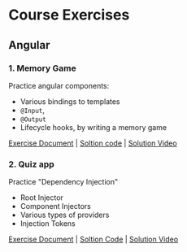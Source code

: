 # Course Exercises

## Angular

### 1. Memory Game
Practice angular components: 
- Various bindings to templates
- `@Input`, 
- `@Output` 
- Lifecycle hooks, by writing a memory game

[Exercise Document](./angular/01-components-memory-game/) | 
[Soltion code](./angular/01-components-memory-game/solution/) | 
[Solution Video](https://youtu.be/STvDVdZ1XOw)

### 2. Quiz app
Practice "Dependency Injection"
- Root Injector
- Component Injectors
- Various types of providers
- Injection Tokens

[Exercise Document](./angular/02-di-quizes/) |
[Soltion Code](./angular/02-di-quizes/solution/) |
[Solution Video](https://youtu.be/hGGzuQYO7_E) 
